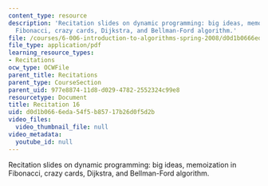 ```yaml
---
content_type: resource
description: 'Recitation slides on dynamic programming: big ideas, memoization in
  Fibonacci, crazy cards, Dijkstra, and Bellman-Ford algorithm.'
file: /courses/6-006-introduction-to-algorithms-spring-2008/d0d1b0666eda54f5b85717b26d0f5d2b_recitation16.pdf
file_type: application/pdf
learning_resource_types:
- Recitations
ocw_type: OCWFile
parent_title: Recitations
parent_type: CourseSection
parent_uid: 977e8874-11d8-d029-4782-2552324c99e8
resourcetype: Document
title: Recitation 16
uid: d0d1b066-6eda-54f5-b857-17b26d0f5d2b
video_files:
  video_thumbnail_file: null
video_metadata:
  youtube_id: null
---
```

Recitation slides on dynamic programming: big ideas, memoization in Fibonacci, crazy cards, Dijkstra, and Bellman-Ford algorithm.

